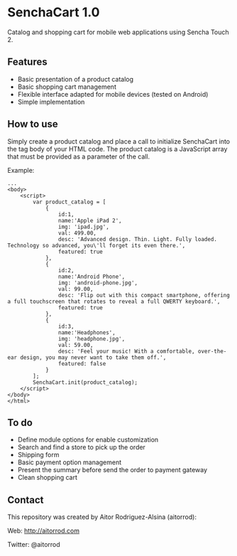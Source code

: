 # SenchaCart 1.0

Catalog and shopping cart for mobile web applications using Sencha Touch 2.

## Features

- Basic presentation of a product catalog
- Basic shopping cart management
- Flexible interface adapted for mobile devices (tested on Android)
- Simple implementation

## How to use

Simply create a product catalog and place a call to initialize SenchaCart into the tag body of your HTML code. The product catalog is a JavaScript array that must be provided as a parameter of the call.

Example:

```
...
<body>
	<script>
		var product_catalog = [
			{
				id:1, 
				name:'Apple iPad 2', 
				img: 'ipad.jpg', 
				val: 499.00,  
				desc: 'Advanced design. Thin. Light. Fully loaded. Technology so advanced, you\'ll forget its even there.',
				featured: true
			},
			{
				id:2, 
				name:'Android Phone', 
				img: 'android-phone.jpg', 
				val: 99.00, 
				desc: 'Flip out with this compact smartphone, offering a full touchscreen that rotates to reveal a full QWERTY keyboard.',
				featured: true
			},
			{
				id:3, 
				name:'Headphones', 
				img: 'headphone.jpg', 
				val: 59.00, 
				desc: 'Feel your music! With a comfortable, over-the-ear design, you may never want to take them off.',
				featured: false
			}
		];
		SenchaCart.init(product_catalog);
	</script>
</body>
</html>
```

## To do

- Define module options for enable customization
- Search and find a store to pick up the order
- Shipping form
- Basic payment option management
- Present the summary before send the order to payment gateway
- Clean shopping cart

## Contact

This repository was created by Aitor Rodriguez-Alsina (aitorrod):

Web: http://aitorrod.com

Twitter: @aitorrod